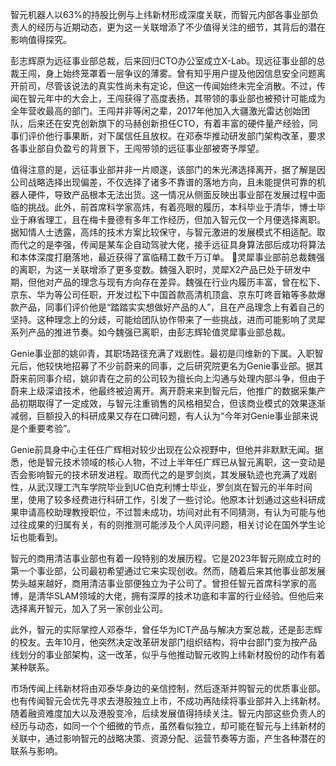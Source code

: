 智元机器人以63%的持股比例与上纬新材形成深度关联，而智元内部各事业部负责人的经历与近期动态，更为这一关联增添了不少值得关注的细节，其背后的潜在影响值得探究。​

彭志辉原为远征事业部总裁，后来回归CTO办公室成立X-Lab。现远征事业部的总裁王闯，身上始终笼罩着一层争议的薄雾。曾有知乎用户提及他因信息安全问题离开前司，尽管该说法的真实性尚未有定论，但这一传闻始终未完全消散。不过，传闻在智元年中的大会上，王闯获得了高度表扬，其带领的事业部也被预计可能成为全年营收最高的部门。王闯并非等闲之辈，2017年他加入大疆激光雷达创始团队，后来还在安克创新旗下的马赫创新担任CTO，有着丰富的硬件量产经验，同事们评价他行事果断，对下属信任且放权。在邓泰华推动研发部门架构改革，要求各事业部自负盈亏的背景下，王闯带领的远征事业部被寄予厚望。

值得注意的是，远征事业部并非一片顺遂，该部门的朱光沸选择离开，据了解是因公司战略选择出现偏差，不仅选择了诸多不靠谱的落地方向，且未能提供可靠的机器人硬件，导致产品根本无法出货。这一情况从侧面反映出事业部在发展过程中面临的挑战。此外，前首席科学家高炜，有着亮眼的履历，本科毕业于清华，博士毕业于麻省理工，且在梅卡曼德有多年工作经历，但加入智元仅一个月便选择离职。据知情人士透露，高炜的技术方案比较保守，与智元激进的发展模式不相适配。取而代之的是李强，传闻是某车企自动驾驶大佬，接手远征具身算法部后成功将算法和本体深度打磨落地，最近获得了富临精工数千万订单。
灵犀事业部前总裁魏强的离职，为这一关联增添了更多变数。魏强入职时，灵犀X2产品已处于研发中期，但他对产品的理念与现有方向存在差异。魏强在行业内履历丰富，曾在松下、京东、华为等公司任职，开发过松下中国首款高清机顶盒、京东叮咚音箱等多款爆款产品，同事们评价他是“踏踏实实想做好产品的人”，且在产品理念上有着自己的坚持。这种理念上的分歧，可能给团队协作带来了一些挑战，进而可能影响了灵犀系列产品的推进节奏。如今魏强已离职，由彭志辉轮值灵犀事业部总裁。

Genie事业部的姚卯青，其职场路径充满了戏剧性。最初是闫维新的下属。入职智元后，他较快地招募了不少前蔚来的同事，之后研究院更名为Genie事业部。据其蔚来前同事介绍，姚卯青在之前的公司较为擅长向上沟通与处理内部斗争，但由于蔚来上级深谙技术，他最终被迫离开。离开蔚来来到智元后，他推广的数据采集产品初期取得了一定成效，与智元注重销售的风格相契合，但该商业模式的效果逐渐减弱，巨额投入的科研成果又存在口碑问题，有人认为“今年对Genie事业部来说是个重要考验”。

Genie前具身中心主任任广辉相对较少出现在公众视野中，但他并非默默无闻。据悉，他是智元技术领域的核心人物，不过上半年任广辉已从智元离职，这一变动是否会影响智元的技术研发进程。​取而代之的是罗剑岚，其发展轨迹也充满了戏剧性，从武汉理工汽车学院毕业到UC伯克利博士毕业，罗剑岚在智元的半年时间里，使用了较多经费进行科研工作，引发了一些讨论。他原本计划通过这些科研成果申请高校助理教授职位，不过暂未成功，坊间对此有不同猜测，有认为可能与他过往成果的归属有关，有的则推测可能涉及个人风评问题，相关讨论在国外学生论坛也能看到。

智元的商用清洁事业部也有着一段特别的发展历程。它是2023年智元刚成立时的第一个事业部，公司最初希望通过它来实现创收。然而，随着后来其他事业部发展势头越来越好，商用清洁事业部便独立为子公司了。曾担任智元首席科学家的高博，是清华SLAM领域的大佬，拥有深厚的技术功底和丰富的行业经验。但他后来选择离开智元，加入了另一家创业公司。

此外，智元的实际掌控人邓泰华，曾任华为ICT产品与解决方案总裁，还是彭志辉的校友。去年10月，他突然决定改革研发部门组织结构，将中台部门变为按产品线划分的事业部架构，这一改革，似乎与他推动智元收购上纬新材股份的动作有着某种联系。

市场传闻上纬新材将由邓泰华身边的亲信控制，然后逐渐并购智元的优质事业部。也有传闻智元会优先寻求去港股独立上市，不成功再陆续将事业部并入上纬新材。随着融资难度加大以及港股变冷，后续发展值得持续关注。智元内部这些负责人的经历与动态，如同一个个细微的节点，虽然看似独立，却可能在智元与上纬新材的关联中，通过影响智元的战略决策、资源分配、运营节奏等方面，产生各种潜在的联系与影响。


